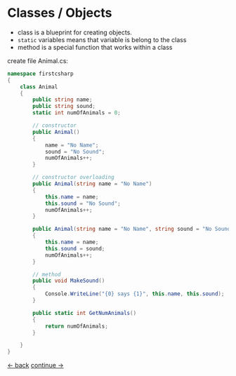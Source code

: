 # Classes / Objects

* class is a blueprint for creating objects.
* `static` variables means that variable is belong to the class
* method is a special function that works within a class

create file Animal.cs:

```csharp
namespace firstcsharp
{
    class Animal
    {
        public string name;
        public string sound;
        static int numOfAnimals = 0;

        // constructor
        public Animal()
        {
            name = "No Name";
            sound = "No Sound";
            numOfAnimals++;
        }

        // constructor overloading
        public Animal(string name = "No Name")
        {
            this.name = name;
            this.sound = "No Sound";
            numOfAnimals++;
        }

        public Animal(string name = "No Name", string sound = "No Sound")
        {
            this.name = name;
            this.sound = sound;
            numOfAnimals++;
        }

        // method
        public void MakeSound()
        {
            Console.WriteLine("{0} says {1}", this.name, this.sound);
        }

        public static int GetNumAnimals()
        {
            return numOfAnimals;
        }

    }
}

```









[<- back](https://github.com/QuackPlayground/csharp/blob/main/theory/basic/15.md)
[continue ->](https://github.com/QuackPlayground/csharp/blob/main/theory/basic/17.md)